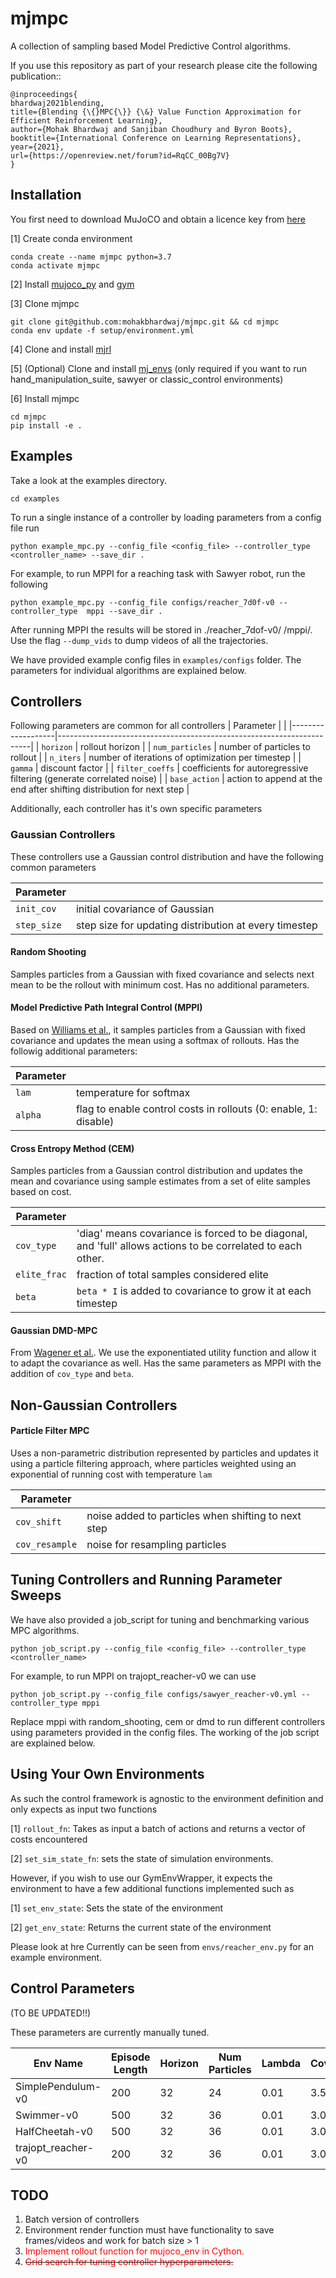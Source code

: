 # mjmpc
A collection of sampling based Model Predictive Control algorithms. 

If you use this repository as part of your research please cite the following publication::
```
@inproceedings{
bhardwaj2021blending,
title={Blending {\{}MPC{\}} {\&} Value Function Approximation for Efficient Reinforcement Learning},
author={Mohak Bhardwaj and Sanjiban Choudhury and Byron Boots},
booktitle={International Conference on Learning Representations},
year={2021},
url={https://openreview.net/forum?id=RqCC_00Bg7V}
}
```

## Installation
You first need to download MuJoCO and obtain a licence key from [here](https://www.roboti.us/index.html)

[1] Create conda environment 
```
conda create --name mjmpc python=3.7
conda activate mjmpc
```

[2] Install [mujoco_py](https://github.com/openai/mujoco-py) and [gym](https://gym.openai.com/docs/#installation) 
 
[3] Clone mjmpc
```
git clone git@github.com:mohakbhardwaj/mjmpc.git && cd mjmpc
conda env update -f setup/environment.yml
```

[4] Clone and install [mjrl](https://github.com/aravindr93/mjrl)

[5] (Optional) Clone and install [mj_envs](https://github.com/vikashplus/mj_envs) (only required if you want to run hand_manipulation_suite, sawyer or classic_control environments)

[6] Install mjmpc
```
cd mjmpc
pip install -e .
```

## Examples
Take a look at the examples directory.
```
cd examples
```

To run a single instance of a controller by loading parameters from a config file run
```
python example_mpc.py --config_file <config_file> --controller_type  <controller_name> --save_dir .
```
For example, to run MPPI for a reaching task with Sawyer robot, run the following
```
python example_mpc.py --config_file configs/reacher_7d0f-v0 --controller_type  mppi --save_dir .
``` 
After running MPPI the results will be stored in ./reacher_7dof-v0/ <timestamp>/mppi/. 
Use the flag `--dump_vids` to dump videos of all the trajectories.

We have provided example config files in `examples/configs` folder. The parameters for individual algorithms are explained below. 


## Controllers 
Following parameters are common for all controllers
| Parameter         |                                                                       | 
|-------------------|-----------------------------------------------------------------------|
| ``horizon``       | rollout horizon                                                       |
| ``num_particles`` | number of particles to rollout                                        |
| ``n_iters``       | number of iterations of optimization per timestep                     |
| ``gamma``         | discount factor                                                       |
| ``filter_coeffs`` | coefficients for autoregressive filtering (generate correlated noise) |
| ``base_action``   | action to append at the end after shifting distribution for next step | 


Additionally, each controller has it's own specific parameters

### Gaussian Controllers
These controllers use a Gaussian control distribution and have the following common parameters

| Parameter     |                                                       |
|---------------|-------------------------------------------------------|
| ``init_cov``  | initial covariance of Gaussian                        |
| ``step_size`` | step size for updating distribution at every timestep |


#### Random Shooting
Samples particles from a Gaussian with fixed covariance and selects next mean to be the rollout with minimum cost. Has no additional parameters.

#### Model Predictive Path Integral Control (MPPI)
Based on [Williams et al.](https://homes.cs.washington.edu/~bboots/files/InformationTheoreticMPC.pdf), it samples particles from a Gaussian with fixed covariance and updates the mean using a softmax of rollouts. Has the followig additional parameters:

| Parameter     |                                                       |
|---------------|-------------------------------------------------------|
| ``lam``       | temperature for softmax                               |
| ``alpha``     | flag to enable control costs in rollouts (0: enable, 1: disable) |


#### Cross Entropy Method (CEM)
Samples particles from a Gaussian control distribution and updates the mean and covariance using sample estimates from a set of elite samples based on cost. 

| Parameter     |                                                       |
|---------------|-------------------------------------------------------|
| ``cov_type``       | 'diag' means covariance is forced to be diagonal, and 'full' allows actions to be correlated to each other.               |
| ``elite_frac``     | fraction of total samples considered elite  |
| ``beta``           | ``beta * I`` is added to covariance to grow it at each timestep |

#### Gaussian DMD-MPC
From [Wagener et al.](https://arxiv.org/pdf/1902.08967.pdf). We use the exponentiated utility function and allow it to adapt the covariance as well. Has the same parameters as MPPI with the addition of ``cov_type`` and ``beta``.

## Non-Gaussian Controllers

#### Particle Filter MPC

Uses a non-parametric distribution represented by particles and updates it using a particle filtering approach, where particles weighted using an exponential of running cost with temperature ``lam``

| Parameter     |                                                       |
|---------------|-------------------------------------------------------|
| ``cov_shift``       |  noise added to particles when shifting to next step    |
| ``cov_resample``    | noise for resampling particles  |



## Tuning Controllers and Running Parameter Sweeps 
We have also provided a job_script for tuning and benchmarking various MPC algorithms. 
```
python job_script.py --config_file <config_file> --controller_type  <controller_name>
```
For example, to run MPPI on trajopt_reacher-v0 we can use
```
python job_script.py --config_file configs/sawyer_reacher-v0.yml --controller_type mppi
```
Replace mppi with random_shooting, cem or dmd to run different controllers using parameters provided in the config files. The working of the job script are explained below.


## Using Your Own Environments
As such the control framework is agnostic to the environment definition and only expects as input two functions

[1] `rollout_fn`: Takes as input a batch of actions and returns a vector of costs encountered

[2] `set_sim_state_fn`: sets the state of simulation environments.



However, if you wish to use our GymEnvWrapper, it expects the environment to have a few additional functions implemented such as

[1] `set_env_state`: Sets the state of the environment

[2] `get_env_state`: Returns the current state of the environment

Please look at hre Currently can be seen from `envs/reacher_env.py` for an example environment.

## Control Parameters

(TO BE UPDATED!!)

These parameters are currently manually tuned.

| Env Name          | Episode Length | Horizon | Num Particles | Lambda | Covariance | Step Size | Gamma | Num Iters |
|-------------------|----------------|---------|---------------|--------|------------|-----------|-------|-----------|
| SimplePendulum-v0 | 200            | 32      | 24            | 0.01   | 3.5        | 0.55      | 1.0   | 1         |
| Swimmer-v0        | 500            | 32      | 36            | 0.01   | 3.0        | 0.55      | 1.0   | 1         |
| HalfCheetah-v0    | 500            | 32      | 36            | 0.01   | 3.0        | 0.55      | 1.0   | 1         |
| trajopt_reacher-v0| 200            | 32      | 36            | 0.01   | 3.0        | 0.55      | 1.0   | 1         |


## TODO
1. Batch version of controllers
2. Environment render function must have functionality to save frames/videos and work for batch size > 1
3. <span style="color:red">Implement rollout function for mujoco_env in Cython.</span>
4. ~~<span style="color:red"> Grid search for tuning controller hyperparameters.</span>~~


